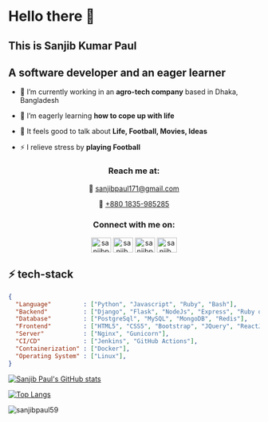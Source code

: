 <h1 align="left">Hello there 👋</h1>
<h2 align="left"> This is Sanjib Kumar Paul</h2>
<!-- <h2 align="center"> I am <a href="https://mashru020.github.io/React-Portfolio/">Sanjib Kumar Paul</a></h2> -->
<h2 align="left">A software developer and an eager learner</h2>

- 🔭 I’m currently working in an **agro-tech company** based in Dhaka, Bangladesh

- 🌱 I’m eagerly learning **how to cope up with life**

- 🤝 It feels good to talk about **Life, Football, Movies, Ideas**

- ⚡ I relieve stress by **playing Football**

<h3 align="center">Reach me at:</h3>
<p align="center">📧
  <a href="mailto:sanjibpaul171@gmail.com" target="_blank" rel="noreferrer"> sanjibpaul171@gmail.com </a> </p>
<p align="center">📱
    <a href="https://wa.me/qr/TWV4EWCNMZWQA1" target="_blank" rel="noreferrer">
    <!-- <img src="https://raw.githubusercontent.com/rahuldkjain/github-profile-readme-generator/master/src/images/icons/Social/whatsapp.svg" height="20" width="30" alt="+880 1835-985285">  -->
      +880 1835-985285 </a> </p>

<h3 align="center">Connect with me on:</h3>
<p align="center">
<a href="https://linkedin.com/in/sanjibpaul59" target="blank"><img align="center" src="https://raw.githubusercontent.com/rahuldkjain/github-profile-readme-generator/master/src/images/icons/Social/linked-in-alt.svg" alt="sanjibpaul59" height="30" width="40" /></a>
<a href="https://fb.com/sanjib.paul59" target="blank"><img align="center" src="https://raw.githubusercontent.com/rahuldkjain/github-profile-readme-generator/master/src/images/icons/Social/facebook.svg" alt="sanjib.paul59" height="30" width="40" /></a>
<a href="https://www.hackerrank.com/sanjibpaul171" target="blank"><img align="center" src="https://raw.githubusercontent.com/rahuldkjain/github-profile-readme-generator/master/src/images/icons/Social/hackerrank.svg" alt="sanjibpaul171" height="30" width="40" /></a>
<!-- <a href="https://codeforces.com/profile/alexander_59" target="blank"><img align="center" src="https://raw.githubusercontent.com/rahuldkjain/github-profile-readme-generator/master/src/images/icons/Social/codeforces.svg" alt="alexander_59" height="30" width="40" /></a> -->
<a href="https://www.leetcode.com/sanjib_59" target="blank"><img align="center" src="https://raw.githubusercontent.com/rahuldkjain/github-profile-readme-generator/master/src/images/icons/Social/leet-code.svg" alt="sanjib_59" height="30" width="40" /></a>
</p>


## ⚡ tech-stack
```json
{
  "Language"         : ["Python", "Javascript", "Ruby", "Bash"],
  "Backend"          : ["Django", "Flask", "NodeJs", "Express", "Ruby on Rails"],
  "Database"         : ["PostgreSql", "MySQL", "MongoDB", "Redis"],
  "Frontend"         : ["HTML5", "CSS5", "Bootstrap", "JQuery", "ReactJs", "NextJs", "VueJs", "NuxtJs"],
  "Server"           : ["Nginx", "Gunicorn"],
  "CI/CD"            : ["Jenkins", "GitHub Actions"],
  "Containerization" : ["Docker"],
  "Operating System" : ["Linux"],
}
```
<!-- <h3 align="left">Languages and Tools:</h3>
<p align="left"> <a href="https://www.djangoproject.com/" target="_blank" rel="noreferrer"> <img src="https://cdn.worldvectorlogo.com/logos/django.svg" alt="django" width="40" height="40"/> </a> <a href="https://www.docker.com/" target="_blank" rel="noreferrer"> <img src="https://raw.githubusercontent.com/devicons/devicon/master/icons/docker/docker-original-wordmark.svg" alt="docker" width="40" height="40"/> </a> <a href="https://firebase.google.com/" target="_blank" rel="noreferrer"> <img src="https://www.vectorlogo.zone/logos/firebase/firebase-icon.svg" alt="firebase" width="40" height="40"/> </a> <a href="https://flask.palletsprojects.com/" target="_blank" rel="noreferrer"> <img src="https://www.vectorlogo.zone/logos/pocoo_flask/pocoo_flask-icon.svg" alt="flask" width="40" height="40"/> </a> <a href="https://git-scm.com/" target="_blank" rel="noreferrer"> <img src="https://www.vectorlogo.zone/logos/git-scm/git-scm-icon.svg" alt="git" width="40" height="40"/> </a> <a href="https://developer.mozilla.org/en-US/docs/Web/JavaScript" target="_blank" rel="noreferrer"> <img src="https://raw.githubusercontent.com/devicons/devicon/master/icons/javascript/javascript-original.svg" alt="javascript" width="40" height="40"/> </a> <a href="https://www.jenkins.io" target="_blank" rel="noreferrer"> <img src="https://www.vectorlogo.zone/logos/jenkins/jenkins-icon.svg" alt="jenkins" width="40" height="40"/> </a> <a href="https://www.linux.org/" target="_blank" rel="noreferrer"> <img src="https://raw.githubusercontent.com/devicons/devicon/master/icons/linux/linux-original.svg" alt="linux" width="40" height="40"/> </a> <a href="https://www.mongodb.com/" target="_blank" rel="noreferrer"> <img src="https://raw.githubusercontent.com/devicons/devicon/master/icons/mongodb/mongodb-original-wordmark.svg" alt="mongodb" width="40" height="40"/> </a> <a href="https://www.mysql.com/" target="_blank" rel="noreferrer"> <img src="https://raw.githubusercontent.com/devicons/devicon/master/icons/mysql/mysql-original-wordmark.svg" alt="mysql" width="40" height="40"/> </a> <a href="https://nextjs.org/" target="_blank" rel="noreferrer"> <img src="https://cdn.worldvectorlogo.com/logos/nextjs-2.svg" alt="nextjs" width="40" height="40"/> </a> <a href="https://nodejs.org" target="_blank" rel="noreferrer"> <img src="https://raw.githubusercontent.com/devicons/devicon/master/icons/nodejs/nodejs-original-wordmark.svg" alt="nodejs" width="40" height="40"/> </a> <a href="https://nuxtjs.org/" target="_blank" rel="noreferrer"> <img src="https://www.vectorlogo.zone/logos/nuxtjs/nuxtjs-icon.svg" alt="nuxtjs" width="40" height="40"/> </a> <a href="https://www.postgresql.org" target="_blank" rel="noreferrer"> <img src="https://raw.githubusercontent.com/devicons/devicon/master/icons/postgresql/postgresql-original-wordmark.svg" alt="postgresql" width="40" height="40"/> </a> <a href="https://postman.com" target="_blank" rel="noreferrer"> <img src="https://www.vectorlogo.zone/logos/getpostman/getpostman-icon.svg" alt="postman" width="40" height="40"/> </a> <a href="https://www.python.org" target="_blank" rel="noreferrer"> <img src="https://raw.githubusercontent.com/devicons/devicon/master/icons/python/python-original.svg" alt="python" width="40" height="40"/> </a> <a href="https://rubyonrails.org" target="_blank" rel="noreferrer"> <img src="https://raw.githubusercontent.com/devicons/devicon/master/icons/rails/rails-original-wordmark.svg" alt="rails" width="40" height="40"/> </a> <a href="https://reactjs.org/" target="_blank" rel="noreferrer"> <img src="https://raw.githubusercontent.com/devicons/devicon/master/icons/react/react-original-wordmark.svg" alt="react" width="40" height="40"/> </a> <a href="https://redis.io" target="_blank" rel="noreferrer"> <img src="https://raw.githubusercontent.com/devicons/devicon/master/icons/redis/redis-original-wordmark.svg" alt="redis" width="40" height="40"/> </a> <a href="https://www.ruby-lang.org/en/" target="_blank" rel="noreferrer"> <img src="https://raw.githubusercontent.com/devicons/devicon/master/icons/ruby/ruby-original.svg" alt="ruby" width="40" height="40"/> </a> <a href="https://tailwindcss.com/" target="_blank" rel="noreferrer"> <img src="https://www.vectorlogo.zone/logos/tailwindcss/tailwindcss-icon.svg" alt="tailwind" width="40" height="40"/> </a> <a href="https://www.typescriptlang.org/" target="_blank" rel="noreferrer"> <img src="https://raw.githubusercontent.com/devicons/devicon/master/icons/typescript/typescript-original.svg" alt="typescript" width="40" height="40"/> </a> <a href="https://vuejs.org/" target="_blank" rel="noreferrer"> <img src="https://raw.githubusercontent.com/devicons/devicon/master/icons/vuejs/vuejs-original-wordmark.svg" alt="vuejs" width="40" height="40"/> </a> </p> -->


[![Sanjib Paul's GitHub stats](https://github-readme-stats.vercel.app/api?username=sanjibpaul59&show_icons=true&theme=onedark&count_private=true&findTotalCommits=true&hide=contribs)](https://github.com/sanjibpaul59/github-readme-stats)

[![Top Langs](https://github-readme-stats.vercel.app/api/top-langs/?username=sanjibpaul59&show_icons=true&theme=onedark&count_private=true&layout=compact&langs_count=10)](https://github.com/sanjibpaul59/github-readme-stats)

<p><img align="center" src="https://github-readme-streak-stats.herokuapp.com/?user=sanjibpaul59&theme=onedark" alt="sanjibpaul59" /></p>
